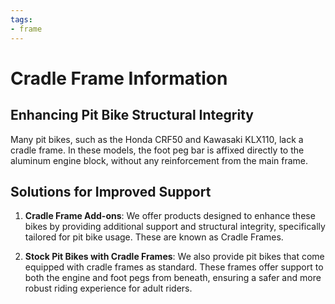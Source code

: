 ```yaml
---
tags:
- frame
---
```


# Cradle Frame Information

## Enhancing Pit Bike Structural Integrity

Many pit bikes, such as the Honda CRF50 and Kawasaki KLX110, lack a cradle frame. In these models, the foot peg bar is affixed directly to the aluminum engine block, without any reinforcement from the main frame.

## Solutions for Improved Support

1. **Cradle Frame Add-ons**: We offer products designed to enhance these bikes by providing additional support and structural integrity, specifically tailored for pit bike usage. These are known as Cradle Frames.

2. **Stock Pit Bikes with Cradle Frames**: We also provide pit bikes that come equipped with cradle frames as standard. These frames offer support to both the engine and foot pegs from beneath, ensuring a safer and more robust riding experience for adult riders.
